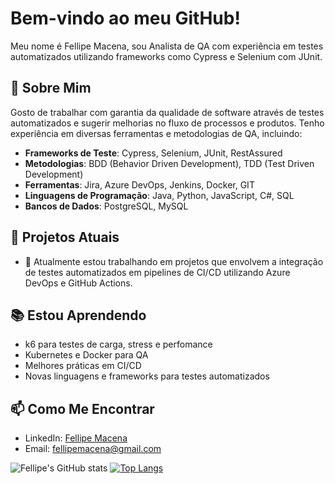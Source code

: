 # Bem-vindo ao meu GitHub!

Meu nome é Fellipe Macena, sou Analista de QA com experiência em testes automatizados utilizando frameworks como Cypress e Selenium com JUnit.

## 🚀 Sobre Mim

Gosto de trabalhar com garantia da qualidade de software através de testes automatizados e sugerir melhorias no fluxo de processos e produtos. Tenho experiência em diversas ferramentas e metodologias de QA, incluindo:

- **Frameworks de Teste**: Cypress, Selenium, JUnit, RestAssured
- **Metodologias**: BDD (Behavior Driven Development), TDD (Test Driven Development)
- **Ferramentas**: Jira, Azure DevOps, Jenkins, Docker, GIT
- **Linguagens de Programação**: Java, Python, JavaScript, C#, SQL
- **Bancos de Dados**: PostgreSQL, MySQL

## 💼 Projetos Atuais

- 🔭 Atualmente estou trabalhando em projetos que envolvem a integração de testes automatizados em pipelines de CI/CD utilizando Azure DevOps e GitHub Actions.

## 📚 Estou Aprendendo

- k6 para testes de carga, stress e perfomance
- Kubernetes e Docker para QA
- Melhores práticas em CI/CD
- Novas linguagens e frameworks para testes automatizados

## 📫 Como Me Encontrar

- LinkedIn: [Fellipe Macena](https://www.linkedin.com/in/fellipemacena)
- Email: fellipemacena@gmail.com

![Fellipe's GitHub stats](https://github-readme-stats.vercel.app/api?username=fellipemacena&show_icons=true&theme=tokyonight)
[![Top Langs](https://github-readme-stats.vercel.app/api/top-langs/?username=fellipemacena&layout=compact&theme=tokyonight)](https://github.com/anuraghazra/github-readme-stats)
